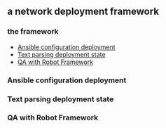 ## a network deployment framework



### the framework
* [Ansible configuration deployment](#ansible-configuration-management)
* [Text parsing deployment state](#output-text-parsing)
* [QA with Robot Framework](#qa-with-robot-framework)


### Ansible configuration deployment


### Text parsing deployment state


### QA with Robot Framework





